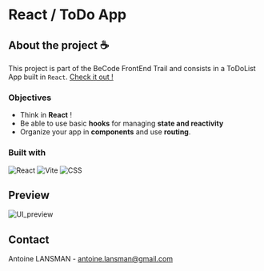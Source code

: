 # React / ToDo App

## About the project ☕

This project is part of the BeCode FrontEnd Trail and consists in a ToDoList App built in `React`.
[Check it out !](https://react-todolist-ivory.vercel.app/)

### Objectives

- Think in <b>React</b> !
- Be able to use basic <b>hooks</b> for managing <b>state and reactivity</b>
- Organize your app in <b>components</b> and use <b>routing</b>.

### Built with

![React](https://shields.io/badge/react-black?logo=react&style=for-the-badge)
![Vite](https://img.shields.io/badge/vite-%23646CFF.svg?style=for-the-badge&logo=vite&logoColor=white)
![CSS](https://img.shields.io/badge/_-CSS-563D7C.svg?style=for-the-badge)

## Preview

![UI_preview](xxxxxx)

## Contact

Antoine LANSMAN - antoine.lansman@gmail.com

